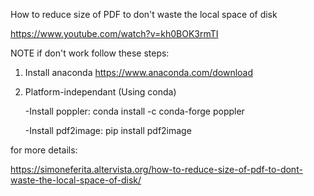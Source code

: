 How to reduce size of PDF to don't waste the local space of disk

https://www.youtube.com/watch?v=kh0BOK3rmTI



NOTE
if don't work follow these steps:
1. Install anaconda  https://www.anaconda.com/download
2. Platform-independant (Using conda)

    -Install poppler: conda install -c conda-forge poppler
   
    -Install pdf2image: pip install pdf2image



for more details:

https://simoneferita.altervista.org/how-to-reduce-size-of-pdf-to-dont-waste-the-local-space-of-disk/
